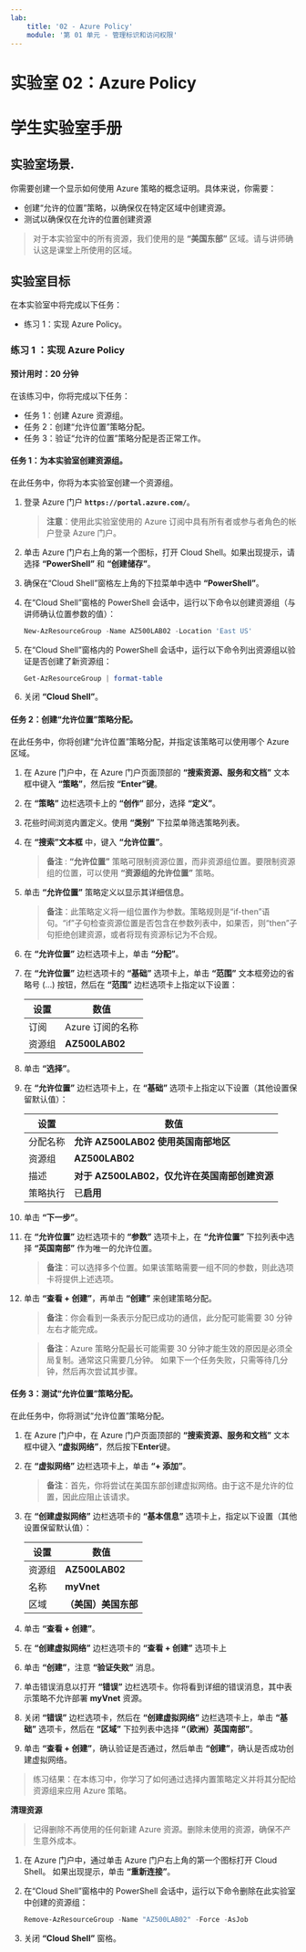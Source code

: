 ```yaml
---
lab:
    title: '02 - Azure Policy'
    module: '第 01 单元 - 管理标识和访问权限'
---
```


# 实验室 02：Azure Policy
# 学生实验室手册

## 实验室场景.

你需要创建一个显示如何使用 Azure 策略的概念证明。具体来说，你需要：

- 创建“允许的位置”策略，以确保仅在特定区域中创建资源。
- 测试以确保仅在允许的位置创建资源

> 对于本实验室中的所有资源，我们使用的是 **“美国东部”** 区域。请与讲师确认这是课堂上所使用的区域。 

## 实验室目标

在本实验室中将完成以下任务：

- 练习 1：实现 Azure Policy。 

### 练习 1 ：实现 Azure Policy

#### 预计用时：20 分钟

在该练习中，你将完成以下任务：

- 任务 1：创建 Azure 资源组。 
- 任务 2：创建“允许位置”策略分配。
- 任务 3：验证“允许的位置”策略分配是否正常工作。 

#### 任务 1：为本实验室创建资源组。 

在此任务中，你将为本实验室创建一个资源组。 

1. 登录 Azure 门户 **`https://portal.azure.com/`**。

    >**注意**：使用此实验室使用的 Azure 订阅中具有所有者或参与者角色的帐户登录 Azure 门户。

1. 单击 Azure 门户右上角的第一个图标，打开 Cloud Shell。如果出现提示，请选择 **“PowerShell”** 和 **“创建储存”**。

1. 确保在“Cloud Shell”窗格左上角的下拉菜单中选中 **“PowerShell”**。

1. 在“Cloud Shell”窗格的 PowerShell 会话中，运行以下命令以创建资源组（与讲师确认位置参数的值）：

    ```powershell
    New-AzResourceGroup -Name AZ500LAB02 -Location 'East US'
    ```

1. 在“Cloud Shell”窗格内的 PowerShell 会话中，运行以下命令列出资源组以验证是否创建了新资源组：

    ```powershell
    Get-AzResourceGroup | format-table
    ```

1. 关闭 **“Cloud Shell”**。

#### 任务 2：创建“允许位置”策略分配。

在此任务中，你将创建“允许位置”策略分配，并指定该策略可以使用哪个 Azure 区域。 

1. 在 Azure 门户中，在 Azure 门户页面顶部的 **“搜索资源、服务和文档”** 文本框中键入 **“策略”**，然后按 **“Enter”键**。

1. 在 **“策略”** 边栏选项卡上的 **“创作”** 部分，选择 **“定义”**。

1. 花些时间浏览内置定义。使用 **“类别”** 下拉菜单筛选策略列表。

1. 在 **“搜索”文本框** 中，键入 **“允许位置”**。 

   >**备注** : **“允许位置”** 策略可限制资源位置，而非资源组位置。要限制资源组的位置，可以使用 **“资源组的允许位置”** 策略。

1. 单击 **“允许位置”** 策略定义以显示其详细信息。 

   >**备注**：此策略定义将一组位置作为参数。策略规则是“if-then”语句。“if”子句检查资源位置是否包含在参数列表中，如果否，则“then”子句拒绝创建资源，或者将现有资源标记为不合规。

1. 在 **“允许位置”** 边栏选项卡上，单击 **“分配”**。

1. 在 **“允许位置”** 边栏选项卡的 **“基础”** 选项卡上，单击 **“范围”** 文本框旁边的省略号 (...) 按钮，然后在 **“范围”** 边栏选项卡上指定以下设置：

   |设置|数值|
   |---|---|
   |订阅|Azure 订阅的名称|
   |资源组|**AZ500LAB02**|

1. 单击 **“选择”**。

1. 在 **“允许位置”** 边栏选项卡上，在 **“基础”** 选项卡上指定以下设置（其他设置保留默认值）：

   |设置|数值|
   |---|---|
   |分配名称| **允许 AZ500LAB02 使用英国南部地区**|
   |资源组|**AZ500LAB02**|
   |描述|**对于 AZ500LAB02，仅允许在英国南部创建资源**|
   |策略执行|已**启用**|

1. 单击 **“下一步”**。 

1. 在 **“允许位置”** 边栏选项卡的 **“参数”** 选项卡上，在 **“允许位置”** 下拉列表中选择 **“英国南部”** 作为唯一的允许位置。 

   >**备注**：可以选择多个位置。如果该策略需要一组不同的参数，则此选项卡将提供上述选项。 

1. 单击 **“查看 + 创建”**，再单击 **“创建”** 来创建策略分配。 

   >**备注**：你会看到一条表示分配已成功的通信，此分配可能需要 30 分钟左右才能完成。

   >**备注**：Azure 策略分配最长可能需要 30 分钟才能生效的原因是必须全局复制。通常这只需要几分钟。  如果下一个任务失败，只需等待几分钟，然后再次尝试其步骤。

#### 任务 3：测试“允许位置”策略分配。

在此任务中，你将测试“允许位置”策略分配。 

1. 在 Azure 门户中，在 Azure 门户页面顶部的 **“搜索资源、服务和文档”** 文本框中键入 **“虚拟网络”**，然后按下**Enter**键。

1. 在 **“虚拟网络”** 边栏选项卡上，单击 **“+ 添加”**。

   >**备注**：首先，你将尝试在美国东部创建虚拟网络。由于这不是允许的位置，因此应阻止该请求。 

1. 在 **“创建虚拟网络”** 边栏选项卡的 **“基本信息”** 选项卡上，指定以下设置（其他设置保留默认值）：

    |设置|数值|
    |---|---|
    |资源组|**AZ500LAB02**|
    |名称|**myVnet**|
    |区域|**（美国）美国东部**|

1. 单击 **“查看 + 创建”**。 

1. 在 **“创建虚拟网络”** 边栏选项卡的 **“查看 + 创建”** 选项卡上

1. 单击 **“创建”**，注意 **“验证失败”** 消息。

1. 单击错误消息以打开 **“错误”** 边栏选项卡。你将看到详细的错误消息，其中表示策略不允许部署 **myVnet** 资源。

1. 关闭 **“错误”** 边栏选项卡，然后在 **“创建虚拟网络”** 边栏选项卡上，单击 **“基础”** 选项卡，然后在 **“区域”** 下拉列表中选择 **“（欧洲）英国南部”**。

1. 单击 **“查看 + 创建”**，确认验证是否通过，然后单击 **“创建”**，确认是否成功创建虚拟网络。 

> 练习结果：在本练习中，你学习了如何通过选择内置策略定义并将其分配给资源组来应用 Azure 策略。

**清理资源**

> 记得删除不再使用的任何新建 Azure 资源。删除未使用的资源，确保不产生意外成本。

1. 在 Azure 门户中，通过单击 Azure 门户右上角的第一个图标打开 Cloud Shell。  如果出现提示，单击 **“重新连接”**。

1. 在“Cloud Shell”窗格中的 PowerShell 会话中，运行以下命令删除在此实验室中创建的资源组：
  
    ```powershell
    Remove-AzResourceGroup -Name "AZ500LAB02" -Force -AsJob
    ```

1.  关闭 **“Cloud Shell”** 窗格。 

